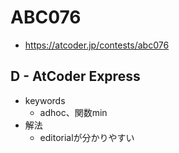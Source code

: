 # ABC076
* https://atcoder.jp/contests/abc076


## D - AtCoder Express
* keywords
  - adhoc、関数min
* 解法
  - editorialが分かりやすい
